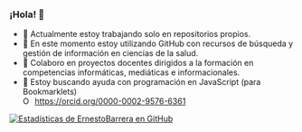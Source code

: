 ### ¡Hola! 👋
- 🔭 Actualmente estoy trabajando solo en repositorios propios.
- 🌱 En este momento estoy utilizando GitHub con recursos de búsqueda y gestión de información en ciencias de la salud.
- 👯 Colaboro en proyectos docentes dirigidos a la formación en competencias informáticas, mediáticas e informacionales.
- 🤔 Estoy buscando ayuda con programación en JavaScript (para Bookmarklets)
  <div itemscope itemtype="https://schema.org/Person"><a itemprop="sameAs" content="https://orcid.org/0000-0002-9576-6361" href="https://orcid.org/0000-0002-9576-6361" target="orcid.widget" rel="me noopener noreferrer" style="vertical-align:top;"><img src="https://orcid.org/sites/default/files/images/orcid_16x16.png" style="width:1em;margin-right:.5em;" alt="ORCID iD icon">https://orcid.org/0000-0002-9576-6361</a></div>

[![Estadísticas de ErnestoBarrera en GitHub](https://github-readme-stats.vercel.app/api?username=ernestobarrera&show_icons=true)](https://github.com/ernestobarrera/github-readme-stats)

<!--
**ernestobarrera/ernestobarrera** is a ✨ _special_ ✨ repository because its `README.md` (this file) appears on your GitHub profile.

Here are some ideas to get you started:

- 🔭 I’m currently working on ...
- 🌱 I’m currently learning ...
- 👯 I’m looking to collaborate on ...
- 🤔 I’m looking for help with ...
- 💬 Ask me about ...
- 📫 How to reach me: ...
- 😄 Pronouns: ...
- ⚡ Fun fact: ...
-->
